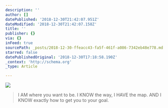 ```yaml
---
description: ''
author: []
datePublished: '2018-12-30T21:42:07.951Z'
dateModified: '2018-12-30T21:42:07.158Z'
title: ''
publisher: {}
via: {}
inFeed: true
sourcePath: _posts/2018-12-30-ffeacc43-fa5f-461f-a086-7342eb48e778.md
starred: false
datePublishedOriginal: '2018-12-30T17:18:58.190Z'
_context: 'http://schema.org'
_type: Article

---
```

![](https://the-grid-user-content.s3-us-west-2.amazonaws.com/7305d396-798b-424b-990b-28d6e658472c.jpg)

> I AM where you want to be. 
> I KNOW the way, 
> I HAVE the map.
> AND I KNOW exactly how to get you to your goal.